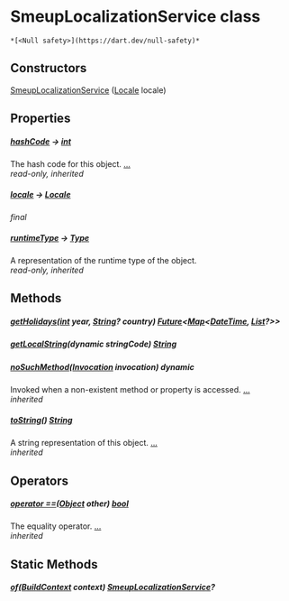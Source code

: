 


# SmeupLocalizationService class






    *[<Null safety>](https://dart.dev/null-safety)*






## Constructors

[SmeupLocalizationService](../smeup_services_SmeupLocalizationService/SmeupLocalizationService/SmeupLocalizationService.md) ([Locale](https://api.flutter.dev/flutter/dart-ui/Locale-class.html) locale)

    


## Properties

##### [hashCode](https://api.flutter.dev/flutter/dart-core/Object/hashCode.html) &#8594; [int](https://api.flutter.dev/flutter/dart-core/int-class.html)



The hash code for this object. [...](https://api.flutter.dev/flutter/dart-core/Object/hashCode.html)  
_read-only, inherited_



##### [locale](../smeup_services_SmeupLocalizationService/SmeupLocalizationService/locale.md) &#8594; [Locale](https://api.flutter.dev/flutter/dart-ui/Locale-class.html)



   
_final_



##### [runtimeType](https://api.flutter.dev/flutter/dart-core/Object/runtimeType.html) &#8594; [Type](https://api.flutter.dev/flutter/dart-core/Type-class.html)



A representation of the runtime type of the object.   
_read-only, inherited_




## Methods

##### [getHolidays](../smeup_services_SmeupLocalizationService/SmeupLocalizationService/getHolidays.md)([int](https://api.flutter.dev/flutter/dart-core/int-class.html) year, [String](https://api.flutter.dev/flutter/dart-core/String-class.html)? country) [Future](https://api.flutter.dev/flutter/dart-async/Future-class.html)&lt;[Map](https://api.flutter.dev/flutter/dart-core/Map-class.html)&lt;[DateTime](https://api.flutter.dev/flutter/dart-core/DateTime-class.html), [List](https://api.flutter.dev/flutter/dart-core/List-class.html)?>>



   




##### [getLocalString](../smeup_services_SmeupLocalizationService/SmeupLocalizationService/getLocalString.md)(dynamic stringCode) [String](https://api.flutter.dev/flutter/dart-core/String-class.html)



   




##### [noSuchMethod](https://api.flutter.dev/flutter/dart-core/Object/noSuchMethod.html)([Invocation](https://api.flutter.dev/flutter/dart-core/Invocation-class.html) invocation) dynamic



Invoked when a non-existent method or property is accessed. [...](https://api.flutter.dev/flutter/dart-core/Object/noSuchMethod.html)  
_inherited_



##### [toString](https://api.flutter.dev/flutter/dart-core/Object/toString.html)() [String](https://api.flutter.dev/flutter/dart-core/String-class.html)



A string representation of this object. [...](https://api.flutter.dev/flutter/dart-core/Object/toString.html)  
_inherited_




## Operators

##### [operator ==](https://api.flutter.dev/flutter/dart-core/Object/operator_equals.html)([Object](https://api.flutter.dev/flutter/dart-core/Object-class.html) other) [bool](https://api.flutter.dev/flutter/dart-core/bool-class.html)



The equality operator. [...](https://api.flutter.dev/flutter/dart-core/Object/operator_equals.html)  
_inherited_





## Static Methods

##### [of](../smeup_services_SmeupLocalizationService/SmeupLocalizationService/of.md)([BuildContext](https://api.flutter.dev/flutter/widgets/BuildContext-class.html) context) [SmeupLocalizationService](../smeup_services_SmeupLocalizationService/SmeupLocalizationService-class.md)?



   










